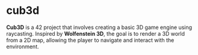 # cub3d
**Cub3D** is a 42 project that involves creating a basic 3D game engine using raycasting. Inspired by **Wolfenstein 3D**, the goal is to render a 3D world from a 2D map, allowing the player to navigate and interact with the environment.
